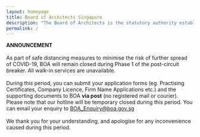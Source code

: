 ```yaml
---
layout: homepage
title: Board of Architects Singapore
description: "The Board of Architects is the statutory authority established to administer the Architects Act in Singapore."
permalink: /
---
```

**ANNOUNCEMENT** <br><br> As part of safe distancing measures to minimise the risk of further spread of COVID-19, BOA will remain closed during Phase 1 of the post-circuit breaker. All walk-in services are unavailable. <br><br> During this period, you can submit your application forms (eg. Practising Certificates, Company Licence, Firm Name Applications etc.) and the supporting documents to BOA **via post** (no registered mail or courier). Please note that our hotline will be temporary closed during this period. You can email your enquiry to BOA_Enquiry@boa.gov.sg <br><br> We thank you for your understanding, and apologise for any inconvenience caused during this period.

